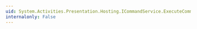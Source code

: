 ```yaml
---
uid: System.Activities.Presentation.Hosting.ICommandService.ExecuteCommand(System.Int32,System.Collections.Generic.Dictionary{System.String,System.Object})
internalonly: False
---
```

